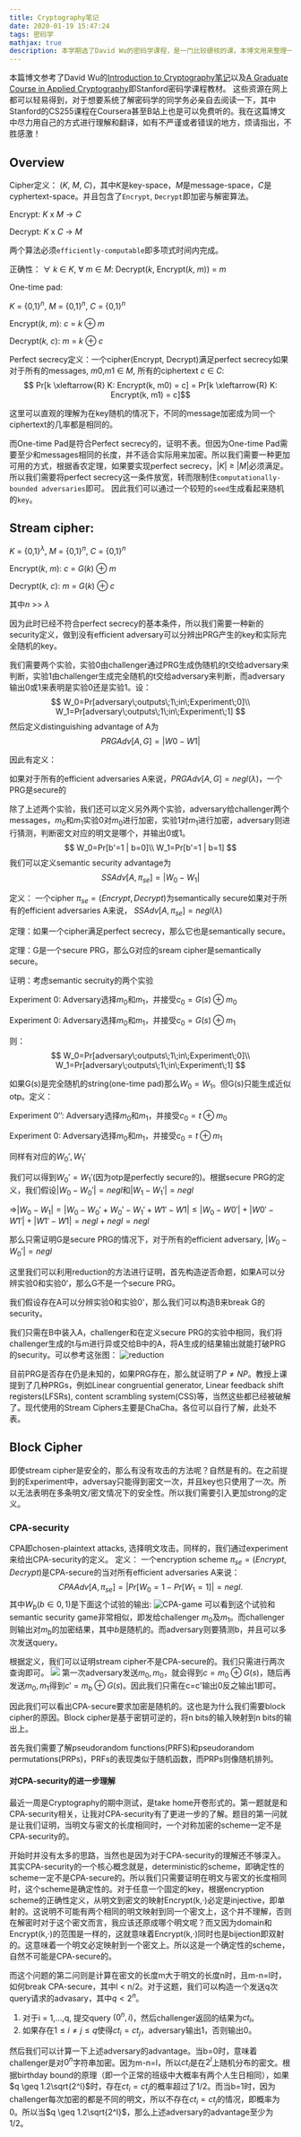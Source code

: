 ```yaml
---
title: Cryptography笔记
date: 2020-01-19 15:47:24
tags: 密码学
mathjax: true
description: 本学期选了David Wu的密码学课程，是一门比较硬核的课，本博文用来整理一下相关的笔记内容。1月23日更新基本概念，Cipher, OTP, Perfect Secrecy。1月27日更新semantically security, reduction证明。3月15日更新CPA-security。3月29日更新CPA相关的进一步概念。
---
```

本篇博文参考了David Wu的[Introduction to Cryptography笔记](https://www.cs.virginia.edu/dwu4/courses/sp20/syllabus.html)以及[A Graduate Course in Applied Cryptography](https://toc.cryptobook.us/book.pdf)即Stanford密码学课程教材。 这些资源在网上都可以轻易得到，对于想要系统了解密码学的同学务必亲自去阅读一下，其中Stanford的CS255课程在Coursera甚至B站上也是可以免费听的。我在这篇博文中尽力用自己的方式进行理解和翻译，如有不严谨或者错误的地方，烦请指出，不胜感激！
## Overview
Cipher定义： ($K$, $M$, $C$)，其中$K$是key-space，$M$是message-space，$C$是cyphertext-space。并且包含了`Encrypt`, `Decrypt`即加密与解密算法。

Encrypt: $K$ x $M$ -> $C$

Decrypt: $K$ x $C$ -> $M$

两个算法必须`efficiently-computable`即多项式时间内完成。

正确性：
${\forall}$ $k$ ${\in}$ $K$, ${\forall}$ $m$ ${\in}$ $M$: Decrypt($k$, Encrypt($k$, $m$)) = $m$

One-time pad:

$K$ = {0,1}$^{n}$, $M$ = {0,1}$^{n}$, $C$ = {0,1}$^{n}$

Encrypt($k$, $m$): $c$ = $k$ ${\oplus}$ $m$

Decrypt($k$, $c$): $m$ = $k$ ${\oplus}$ $c$

Perfect secrecy定义：一个cipher(Encrypt, Decrypt)满足perfect secrecy如果对于所有的messages, $m0$,$m1$ ${\in}$ $M$, 所有的ciphertext $c$ ${\in}$ $C$:
$$ Pr[k \xleftarrow{R} K: Encrypt(k, m0) = c] = Pr[k \xleftarrow{R} K: Encrypt(k, m1) = c]$$ 

这里可以直观的理解为在key随机的情况下，不同的message加密成为同一个ciphertext的几率都是相同的。

而One-time Pad是符合Perfect secrecy的，证明不表。但因为One-time Pad需要至少和messages相同的长度，并不适合实际用来加密。所以我们需要一种更加可用的方式，根据香农定理，如果要实现perfect secrecy，$|K|$ ${\geq}$ $|M|$必须满足。所以我们需要将perfect secrecy这一条件放宽，转而限制住`computationally-bounded adversaries`即可。
因此我们可以通过一个较短的`seed`生成看起来随机的`key`。

## Stream cipher:
$K$ = {0,1}$^{\lambda}$, $M$ = {0,1}$^{n}$, $C$ = {0,1}$^{n}$

Encrypt($k$, $m$): $c$ = $G(k)$ ${\oplus}$ $m$

Decrypt($k$, $c$): $m$ = $G(k)$ ${\oplus}$ $c$

其中$n$ >> ${\lambda}$

因为此时已经不符合perfect secrecy的基本条件，所以我们需要一种新的security定义，做到没有efficient adversary可以分辨出PRG产生的key和实际完全随机的key。

我们需要两个实验，实验0由challenger通过PRG生成伪随机的t交给adversary来判断，实验1由challenger生成完全随机的t交给adversary来判断，而adversary输出0或1来表明是实验0还是实验1。设：
$$
W_0=Pr[adversary\;outputs\;1\;in\;Experiment\;0]\\
W_1=Pr[adversary\;outputs\;1\;in\;Experiment\;1]
$$
然后定义distinguishing advantage of A为
$$PRGAdv[A,G] = |W0-W1|$$

因此有定义：

如果对于所有的efficient adversaries A来说，$PRGAdv[A,G] = negl({\lambda})$，一个PRG是secure的

除了上述两个实验，我们还可以定义另外两个实验，adversary给challenger两个messages，$m_0$和$m_1$实验0对$m_0$进行加密，实验1对$m_1$进行加密，adversary则进行猜测，判断密文对应的明文是哪个，并输出0或1。
$$
W_0=Pr[b'=1 | b=0]\\
W_1=Pr[b'=1 | b=1]
$$
我们可以定义semantic security advantage为
$$
SSAdv[A,\pi_{se}] = |W_0-W_1|
$$

定义： 一个cipher $\pi_{se} = (Encrypt, Decrypt)$为semantically secure如果对于所有的efficient adversaries A来说， $SSAdv[A,\pi_{se}] = negl({\lambda})$

定理：如果一个cipher满足perfect secrecy，那么它也是semantically secure。

定理：G是一个secure PRG，那么G对应的sream cipher是semantically secure。

证明：考虑semantic secruity的两个实验

Experiment 0: Adversary选择$m_0$和$m_1$，并接受$c_0=G(s){\oplus}m_0$

Experiment 0: Adversary选择$m_0$和$m_1$，并接受$c_0=G(s){\oplus}m_1$

则：
$$
W_0=Pr[adversary\;outputs\;1\;in\;Experiment\;0]\\
W_1=Pr[adversary\;outputs\;1\;in\;Experiment\;1]
$$

如果G(s)是完全随机的string(one-time pad)那么$W_0=W_1$。但G(s)只能生成近似otp。定义：

Experiment 0‘’: Adversary选择$m_0$和$m_1$，并接受$c_0=t{\oplus}m_0$

Experiment 0: Adversary选择$m_0$和$m_1$，并接受$c_0=t{\oplus}m_1$

同样有对应的$W_0', W_1'$

我们可以得到$W_0'=W_1'$(因为otp是perfectly secure的)。根据secure PRG的定义，我们假设$|W_0-W_0'|=negl$和$|W_1-W_1'|=negl$

=>$|W_0-W_1| = |W_0-W_0'+W_0'-W_1'+W1'-W1| {\leq} |W_0-W0'| + |W0'-W1'| + |W1'-W1|
= negl + negl = negl$

那么只需证明G是secure PRG的情况下，对于所有的efficient adversary, $|W_0-W_0'|=negl$

这里我们可以利用reduction的方法进行证明，首先构造逆否命题，如果A可以分辨实验0和实验0‘，那么G不是一个secure PRG。

我们假设存在A可以分辨实验0和实验0'，那么我们可以构造B来break G的security。

我们只需在B中装入A，challenger和在定义secure PRG的实验中相同，我们将challenger生成的t与m进行异或交给B中的A，将A生成的结果输出就能打破PRG的security。可以参考这张图：
![reduction](Cryptography笔记/reduction.png)

目前PRG是否存在仍是未知的，如果PRG存在，那么就证明了$P \neq NP$。教授上课提到了几种PRGs，例如Linear congruential generator, Linear feedback shift registers(LFSRs), content scrambling system(CSS)等，当然这些都已经被破解了。现代使用的Stream Ciphers主要是ChaCha。各位可以自行了解，此处不表。

## Block Cipher
即使stream cipher是安全的，那么有没有攻击的方法呢？自然是有的。在之前提到的Experiment中，adversay只能得到密文一次，并且key也只使用了一次。所以无法表明在多条明文/密文情况下的安全性。所以我们需要引入更加strong的定义。

### CPA-security
CPA即chosen-plaintext attacks, 选择明文攻击。同样的，我们通过experiment来给出CPA-security的定义。
定义： 一个encryption scheme $\pi_{se} = (Encrypt, Decrypt)$是CPA-secure的当对所有efficient adversaries A来说：
$$
CPAAdv[A,\pi_{se}] = |Pr[W_0 = 1 -Pr[W_1=1]|= negl.
$$
其中$W_b(b\in{0,1})$是下面这个试验的输出:
![CPA-game](Cryptography笔记/CPAgame.png)
可以看到这个试验和semantic security game非常相似，即发给challenger $m_0$及$m_1$。而challenger则输出对$m_b$的加密结果，其中$b$是随机的。而adversary则要猜测b，并且可以多次发送query。

根据定义，我们可以证明stream cipher不是CPA-secure的。我们只需进行两次查询即可。
![](Cryptography笔记/sc-not-cpa-secure.png)
第一次adversary发送$m_0,m_0$，就会得到$c=m_0\oplus G(s)$，随后再发送$m_0,m_1$得到$c'=m_b\oplus G(s)$。因此我们只需在c=c'输出0反之输出1即可。

因此我们可以看出CPA-secure要求加密是随机的。这也是为什么我们需要block cipher的原因。Block cipher是基于密钥可逆的，将n bits的输入映射到n bits的输出上。

首先我们需要了解pseudorandom functions(PRFS)和pseudorandom permutations(PRPs)，PRFs的表现类似于随机函数，而PRPs则像随机排列。

#### 对CPA-security的进一步理解
最近一周是Cryptography的期中测试，是take home开卷形式的。第一题就是和CPA-security相关，让我对CPA-security有了更进一步的了解。题目的第一问就是让我们证明，当明文与密文的长度相同时，一个对称加密的scheme一定不是CPA-security的。

开始时并没有太多的思路，当然也是因为对于CPA-security的理解还不够深入。其实CPA-security的一个核心概念就是，deterministic的scheme，即确定性的scheme一定不是CPA-secure的。所以我们只需要证明在明文与密文的长度相同时，这个scheme是确定性的。对于任意一个固定的key，根据encryption scheme的正确性定义，从明文到密文的映射Encrypt(k,·)必定是injective，即单射的。这说明不可能有两个相同的明文映射到同一个密文上，这个并不理解，否则在解密时对于这个密文而言，我应该还原成哪个明文呢？而又因为domain和Encrypt(k,·)的范围是一样的，这就意味着Encrypt(k,·)同时也是bijection即双射的。这意味着一个明文必定映射到一个密文上。所以这是一个确定性的scheme，自然不可能是CPA-secure的。

而这个问题的第二问则是计算在密文的长度m大于明文的长度n时，且m-n=l时，如何break CPA-secure，其中l < n/2。对于这题，我们可以构造一个发送q次query请求的advasary，其中$q<2^n$。

1. 对于i = 1,...,q, 提交query $(0^n, i)$，然后challenger返回的结果为$ct_i$。
2. 如果存在$1 \leq i \neq j \leq q$使得$ct_i = ct_j$，adversary输出1，否则输出0。

然后我们可以计算一下上述adversary的advantage。当b=0时，意味着challenger是对$0^n$字符串加密。因为m-n=l，所以$ct_i$是在$2^l$上随机分布的密文。根据birthday bound的原理（即一个正常的班级中大概率有两个人生日相同），如果$q \geq 1.2\sqrt{2^l}$时，存在$ct_i = ct_j$的概率超过了1/2。而当b=1时，因为challenger每次加密的都是不同的明文，所以不存在$ct_i=ct_j$的情况，即概率为0。所以当$q \geq 1.2\sqrt{2^l}$，那么上述adversary的advantage至少为1/2。